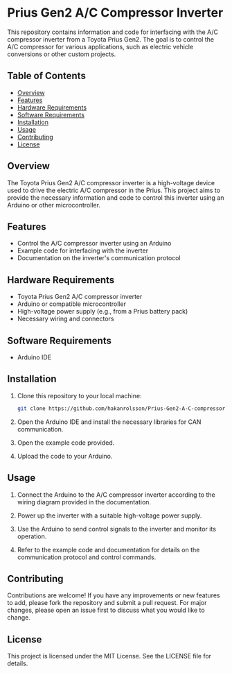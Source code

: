 # Prius Gen2 A/C Compressor Inverter

This repository contains information and code for interfacing with the A/C compressor inverter from a Toyota Prius Gen2. The goal is to control the A/C compressor for various applications, such as electric vehicle conversions or other custom projects.

## Table of Contents

- [Overview](#overview)
- [Features](#features)
- [Hardware Requirements](#hardware-requirements)
- [Software Requirements](#software-requirements)
- [Installation](#installation)
- [Usage](#usage)
- [Contributing](#contributing)
- [License](#license)

## Overview

The Toyota Prius Gen2 A/C compressor inverter is a high-voltage device used to drive the electric A/C compressor in the Prius. This project aims to provide the necessary information and code to control this inverter using an Arduino or other microcontroller.

## Features

- Control the A/C compressor inverter using an Arduino
- Example code for interfacing with the inverter
- Documentation on the inverter's communication protocol

## Hardware Requirements

- Toyota Prius Gen2 A/C compressor inverter
- Arduino or compatible microcontroller
- High-voltage power supply (e.g., from a Prius battery pack)
- Necessary wiring and connectors

## Software Requirements

- Arduino IDE

## Installation

1. Clone this repository to your local machine:

    ```sh
    git clone https://github.com/hakanrolsson/Prius-Gen2-A-C-compressor-inverter.git
    ```

2. Open the Arduino IDE and install the necessary libraries for CAN communication.

3. Open the example code provided.

4. Upload the code to your Arduino.

## Usage

1. Connect the Arduino to the A/C compressor inverter according to the wiring diagram provided in the documentation.

2. Power up the inverter with a suitable high-voltage power supply.

3. Use the Arduino to send control signals to the inverter and monitor its operation.

4. Refer to the example code and documentation for details on the communication protocol and control commands.

## Contributing

Contributions are welcome! If you have any improvements or new features to add, please fork the repository and submit a pull request. For major changes, please open an issue first to discuss what you would like to change.

## License

This project is licensed under the MIT License. See the LICENSE file for details.
